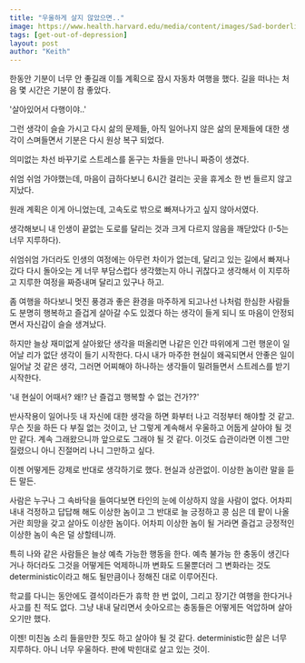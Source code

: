 ```yaml
---
title: "우울하게 살지 않았으면.."
image: https://www.health.harvard.edu/media/content/images/Sad-borderline-personality-disorder-Woman-In-Depression-And-Despai-63903205.jpg
tags: [get-out-of-depression]
layout: post
author: "Keith"
---
```


한동안 기분이 너무 안 좋길래 이틀 계획으로 잠시 자동차 여행을 했다. 길을 떠나는 처음 몇 시간은 기분이 참 좋았다.

'살아있어서 다행이야..'

그런 생각이 슬슬 가시고 다시 삶의 문제들, 아직 일어나지 않은 삶의 문제들에 대한 생각이 스며들면서 기분은 다시 원상 복구 되었다.

의미없는 차선 바꾸기로 스트레스를 돋구는 차들을 만나니 짜증이 생겼다.

쉬엄 쉬엄 가야했는데, 마음이 급하다보니 6시간 걸리는 곳을 휴게소 한 번 들르지 않고 지났다.

원래 계획은 이게 아니었는데, 고속도로 밖으로 빠져나가고 싶지 않아서였다. 

생각해보니 내 인생이 끝없는 도로를 달리는 것과 크게 다르지 않음을 깨닫았다 (I-5는 너무 지루하다).

쉬엄쉬엄 가더라도 인생의 여정에는 아무런 차이가 없는데, 달리고 있는 길에서 빠져나갔다 다시 돌아오는 게 너무 부담스럽다 생각했는지 아니 귀찮다고 생각해서 이 지루하고 지루한 여정을 짜증내며 달리고 있구나 하고.

좀 여행을 하다보니 멋진 풍경과 좋은 환경을 마주하게 되고나선 나처럼 한심한 사람들도 분명히 행복하고 즐겁게 살아갈 수도 있겠다 하는 생각이 들게 되니 또 마음이 안정되면서 자신감이 슬슬 생겨났다.

하지만 늘상 재미없게 살아왔단 생각을 떠올리면 나같은 인간 따위에게 그런 행운이 일어날 리가 없단 생각이 들기 시작한다. 다시 내가 마주한 현실이 왜곡되면서 안좋은 일이 일어날 것 같은 생각, 그러면 어찌해야 하나하는 생각들이 밀려들면서 스트레스를 받기 시작한다. 

'내 현실이 어때서? 왜!? 난 즐겁고 행복할 수 없는 건가??'

반사작용이 일어나듯 내 자신에 대한 생각을 하면 화부터 나고 걱정부터 해야할 것 같고. 무슨 짓을 하든 다 부질 없는 것이고, 난 그렇게 계속해서 우울하고 어둡게 살아야 될 것만 같다. 계속 그래왔으니까 앞으로도 그래야 될 것 같다. 이것도 습관이라면 이젠 그만 질렸으니 아니 진절머리 나니 그만하고 싶다. 

이젠 어떻게든 강제로 반대로 생각하기로 했다. 현실과 상관없이. 이상한 놈이란 말을 듣든 말든. 

사람은 누구나 그 속바닥을 들여다보면 타인의 눈에 이상하지 않을 사람이 없다. 어차피 내내 걱정하고 답답해 해도 이상한 놈이고 그 반대로 늘 긍정하고 콩 심은 데 팥이 나올거란 희망을 갖고 살아도 이상한 놈이다. 어차피 이상한 놈이 될 거라면 즐겁고 긍정적인 이상한 놈이 속은 덜 상할테니까.

특히 나와 같은 사람들은 늘상 예측 가능한 행동을 한다. 예측 불가능 한 충동이 생긴다거나 하더라도 그것을 어떻게든 억제하니까 변화도 드물뿐더러 그 변화라는 것도 deterministic이라고 해도 될만큼이나 정해진 대로 이루어진다.

학교를 다니는 동안에도 결석이라든가 휴학 한 번 없이, 그리고 장기간 여행을 한다거나 사고를 친 적도 없다. 그냥 내내 달리면서 솟아오르는 충동들은 어떻게든 억압하며 살아오기만 했다.

이젠! 미친놈 소리 들을만한 짓도 하고 살아야 될 것 같다. deterministic한 삶은 너무 지루하다. 아니 너무 우울하다. 판에 박힌대로 살고 있는 것이. 